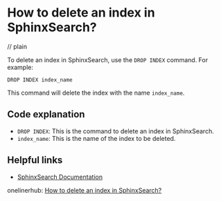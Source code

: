 # How to delete an index in SphinxSearch?
// plain

To delete an index in SphinxSearch, use the `DROP INDEX` command. For example:
```
DROP INDEX index_name
```
This command will delete the index with the name `index_name`.

## Code explanation

- `DROP INDEX`: This is the command to delete an index in SphinxSearch.
- `index_name`: This is the name of the index to be deleted.

## Helpful links
- [SphinxSearch Documentation](http://sphinxsearch.com/docs/current.html)

onelinerhub: [How to delete an index in SphinxSearch?](https://onelinerhub.com/sphinx-search/how-to-delete-an-index-in-sphinxsearch)